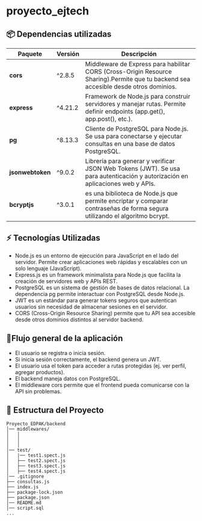# proyecto_ejtech


## 📦 Dependencias utilizadas

| Paquete            | Versión    | Descripción |
|--------------------|------------|-------------|
| **cors**           | ^2.8.5     | Middleware de Express para habilitar CORS (Cross-Origin Resource Sharing).Permite que tu backend sea accesible desde otros dominios.|
| **express**        | ^4.21.2    | Framework de Node.js para construir servidores y manejar rutas. Permite definir endpoints (app.get(), app.post(), etc.). |
| **pg**             | ^8.13.3    | Cliente de PostgreSQL para Node.js. Se usa para conectarse y ejecutar consultas en una base de datos PostgreSQL.|
|**jsonwebtoken**    | ^9.0.2     | Librería para generar y verificar JSON Web Tokens (JWT). Se usa para autenticación y autorización en aplicaciones web y APIs.|
|**bcryptjs**        | ^3.0.1     | es una biblioteca de Node.js que permite encriptar y comparar contraseñas de forma segura utilizando el algoritmo bcrypt.|

## ⚡ Tecnologías Utilizadas
- Node.js es un entorno de ejecución para JavaScript en el lado del servidor. Permite crear aplicaciones web rápidas y escalables con un solo lenguaje (JavaScript).
- Express.js es un framework minimalista para Node.js que facilita la creación de servidores web y APIs REST.
- PostgreSQL es un sistema de gestión de bases de datos relacional. La dependencia pg permite interactuar con PostgreSQL desde Node.js.
- JWT es un estándar para generar tokens seguros que autentican usuarios sin necesidad de almacenar sesiones en el servidor.
- CORS (Cross-Origin Resource Sharing) permite que tu API sea accesible desde otros dominios distintos al servidor backend.

## 📌Flujo general de la aplicación
- El usuario se registra o inicia sesión.
- Si inicia sesión correctamente, el backend genera un JWT.
- El usuario usa el token para acceder a rutas protegidas (ej. ver perfil, agregar productos).
- El backend maneja datos con PostgreSQL.
- El middleware cors permite que el frontend pueda comunicarse con la API sin problemas.

## 📂 Estructura del Proyecto
```
Proyecto_EDPAK/backend
│── middlewares/
│   │  
│   │  
│   │ 
│── test/
│   |── test1.spect.js
│   ├── test2.spect.js
│   ├── test3.spect.js
│   ├── test4.spect.js
│── .gitignore
├── consultas.js
├── index.js
├── package-lock.json
├── package.json
│── README.md
│── script.sql
...
```